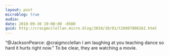 ```yaml
---
layout: post
microblog: true
audio: 
date: 2010-09-30 19:00:00 -0500
guid: http://craigmcclellan.micro.blog/2010/10/01/t26097806162.html
---
```

“@JacksonPearce: @craigmcclellan I am laughing at you teaching dance so hard it hurts right now.” To be clear, they are watching a movie.
